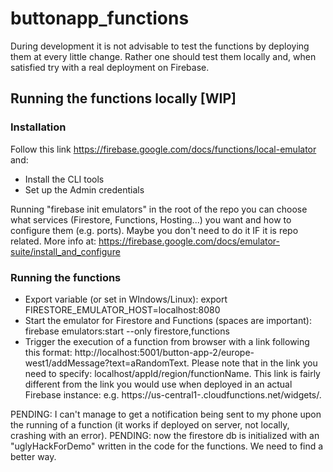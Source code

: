 # buttonapp_functions
During development it is not advisable to test the functions by deploying them at every little change. Rather one should test them locally and, when satisfied try with a real deployment on Firebase.

## Running the functions locally [WIP]
### Installation
Follow this link https://firebase.google.com/docs/functions/local-emulator and:
* Install the CLI tools
* Set up the Admin credentials

Running "firebase init emulators" in the root of the repo you can choose what services (Firestore, Functions, Hosting...) you want and how to configure them (e.g. ports). Maybe you don't need to do it IF it is repo related. More info at: https://firebase.google.com/docs/emulator-suite/install_and_configure

### Running the functions
* Export variable (or set in WIndows/Linux): export FIRESTORE_EMULATOR_HOST=localhost:8080
* Start the emulator for Firestore and Functions (spaces are important): firebase emulators:start --only firestore,functions
* Trigger the execution of a function from browser with a link following this format: http://localhost:5001/button-app-2/europe-west1/addMessage?text=aRandomText. Please note that in the link you need to specify: localhost/appId/region/functionName. This link is fairly different from the link you would use when deployed in an actual Firebase instance: e.g. https://us-central1-<project-id>.cloudfunctions.net/widgets/<id>.

PENDING: I can't manage to get a notification being sent to my phone upon the running of a function (it works if deployed on server, not locally, crashing with an error).
PENDING: now the firestore db is initialized with an "uglyHackForDemo" written in the code for the functions. We need to find a better way.
